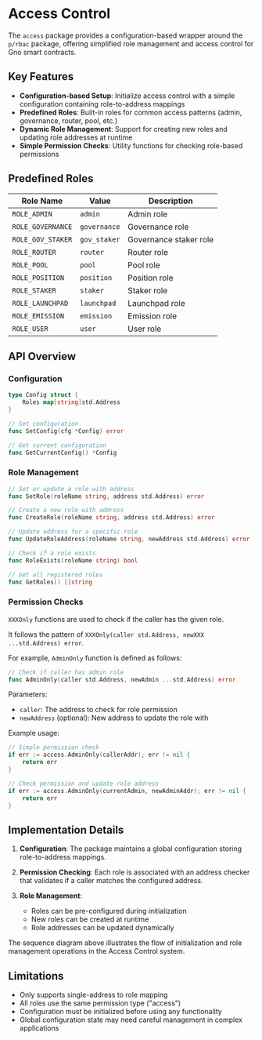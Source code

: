 # Access Control

The `access` package provides a configuration-based wrapper around the `p/rbac` package, offering simplified role management and access control for Gno smart contracts.

## Key Features

- **Configuration-based Setup**: Initialize access control with a simple configuration containing role-to-address mappings
- **Predefined Roles**: Built-in roles for common access patterns (admin, governance, router, pool, etc.)
- **Dynamic Role Management**: Support for creating new roles and updating role addresses at runtime
- **Simple Permission Checks**: Utility functions for checking role-based permissions

## Predefined Roles

| Role Name | Value | Description |
|-----------|-------|-------------|
| `ROLE_ADMIN` | `admin` | Admin role |
| `ROLE_GOVERNANCE` | `governance` | Governance role |
| `ROLE_GOV_STAKER` | `gov_staker` | Governance staker role |
| `ROLE_ROUTER` | `router` | Router role |
| `ROLE_POOL` | `pool` | Pool role |
| `ROLE_POSITION` | `position` | Position role |
| `ROLE_STAKER` | `staker` | Staker role |
| `ROLE_LAUNCHPAD` | `launchpad` | Launchpad role |
| `ROLE_EMISSION` | `emission` | Emission role |
| `ROLE_USER` | `user` | User role |

## API Overview

### Configuration

```go
type Config struct {
    Roles map[string]std.Address
}

// Set configuration
func SetConfig(cfg *Config) error

// Get current configuration
func GetCurrentConfig() *Config
```

### Role Management

```go
// Set or update a role with address
func SetRole(roleName string, address std.Address) error

// Create a new role with address
func CreateRole(roleName string, address std.Address) error

// Update address for a specific role
func UpdateRoleAddress(roleName string, newAddress std.Address) error

// Check if a role exists
func RoleExists(roleName string) bool

// Get all registered roles
func GetRoles() []string
```

### Permission Checks

`XXXOnly` functions are used to check if the caller has the given role.

It follows the pattern of `XXXOnly(caller std.Address, newXXX ...std.Address) error`.

For example, `AdminOnly` function is defined as follows:

```go
// Check if caller has admin role
func AdminOnly(caller std.Address, newAdmin ...std.Address) error
```

Parameters:

- `caller`: The address to check for role permission
- `newAddress` (optional): New address to update the role with

Example usage:

```go
// Simple permission check
if err := access.AdminOnly(callerAddr); err != nil {
    return err
}

// Check permission and update role address
if err := access.AdminOnly(currentAdmin, newAdminAddr); err != nil {
    return err
}
```

## Implementation Details

1. **Configuration**: The package maintains a global configuration storing role-to-address mappings.

2. **Permission Checking**: Each role is associated with an address checker that validates if a caller matches the configured address.

3. **Role Management**:
   - Roles can be pre-configured during initialization
   - New roles can be created at runtime
   - Role addresses can be updated dynamically

The sequence diagram above illustrates the flow of initialization and role management operations in the Access Control system.

## Limitations

- Only supports single-address to role mapping
- All roles use the same permission type ("access")
- Configuration must be initialized before using any functionality
- Global configuration state may need careful management in complex applications
